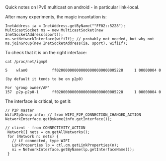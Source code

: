 
Quick notes on IPv6 multicast on android - in particular link-local.

After many experiments, the magic incantation is:

```
InetAddress ia = InetAddress.getByName(""FF02::5228");
MulticastSocket ms = new MulticastSocket(new InetSocketAddress(sport));
ms.setNetworkInterface(wifiIf); // probably not needed, but why not
ms.joinGroup(new InetSocketAddress(ia, sport), wifiIf);
```

To check that it is on  the right interface:

```
cat /proc/net/igmp6

5    wlan0           ff020000000000000000000000005228     1 00000004 0

(by default it tends to be on p2p0)

For 'group owner/AP'
157  p2p-p2p0-1      ff020000000000000000000000005228     1 00000004 0
```

The interface is critical, to get it:

```
// P2P master
WifiP2pGroup info; // from WIFI_P2P_CONNECTION_CHANGED_ACTION
NetworkInterface.getByName(info.getInterface());

// client - from CONNECTIVITY_ACTION
 Network[] nets = cm.getAllNetworks();
 for (Network n: nets) {
   // if connected, type WIFI
   LinkProperties lp = ctl.cm.getLinkProperties(n);
   ni = NetworkInterface.getByName(lp.getInterfaceName());
 }
```

